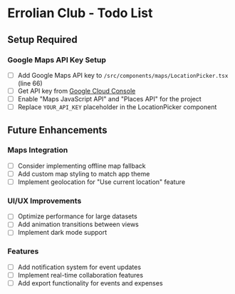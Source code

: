 # Errolian Club - Todo List

## Setup Required

### Google Maps API Key Setup
- [ ] Add Google Maps API key to `/src/components/maps/LocationPicker.tsx` (line 66)
- [ ] Get API key from [Google Cloud Console](https://console.cloud.google.com/google/maps-apis/)
- [ ] Enable "Maps JavaScript API" and "Places API" for the project
- [ ] Replace `YOUR_API_KEY` placeholder in the LocationPicker component

## Future Enhancements

### Maps Integration
- [ ] Consider implementing offline map fallback
- [ ] Add custom map styling to match app theme
- [ ] Implement geolocation for "Use current location" feature

### UI/UX Improvements
- [ ] Optimize performance for large datasets
- [ ] Add animation transitions between views
- [ ] Implement dark mode support

### Features
- [ ] Add notification system for event updates
- [ ] Implement real-time collaboration features
- [ ] Add export functionality for events and expenses